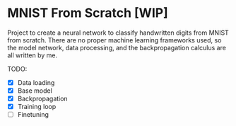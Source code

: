 # MNIST From Scratch [WIP]

Project to create a neural network to classify handwritten digits from MNIST from scratch. There are no proper machine learning frameworks used, so the model network, data processing, and the backpropagation calculus are all written by me.

TODO:
- [x] Data loading
- [x] Base model
- [x] Backpropagation
- [x] Training loop
- [ ] Finetuning
